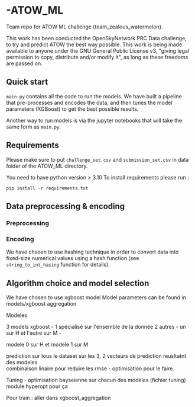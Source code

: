 # -ATOW_ML
Team repo for ATOW ML challenge (team_zealous_watermelon).

This work has been conducted the OpenSkyNetwork PRC Data challenge, to try and predict ATOW the best way possible.
This work is being made available to anyone under the GNU General Public License v3, "giving legal permission to copy, distribute and/or modify it", as long as these freedoms are passed on.


## Quick start

```main.py``` contains all the code to run the models. We have built a pipeline that pre-processes and encodes the data, and then tunes the model parameters (XGBoost) to get the best possible results.

Another way to run models is via the jupyter notebooks that will take the same form as ```main.py```.


## Requirements 
Please make sure to put ```challenge_set.csv``` and ```submission_set.csv``` in data folder of the ATOW_ML directory. 

You need to have python version > 3.10
To install requirements please run : 

```
pip install -r requirements.txt
```


## Data preprocessing & encoding

### Preprocessing 

### Encoding 

We have chsoen to use hashing technique in order to convert data into fixed-size numerical values using a hash function (see 
```string_to_int_hasing``` function for details). 

## Algorithm choice and model selection 

We have chosen to use xgboost model 
Model parameters can be found in models/xgboost aggregation 

Modeles 

3 models xgboost - 1 spécialisé sur l'ensemble de la donnée 
2 autres - un sur H et l'autre sur M -

modele 0 sur H et modele 1 sur M 

prediction sur tous le dataset sur les 3, 
2 vecteurs de prediction reusltatnt des modeles  
combinaison linaire pour reduire les rmse - optimisation pour le faire. 

Tuning - optimisation bayseienne sur chacun des modèles (fichier tuning) module hyperopt pour ça 

Pour train : aller dans xgboost_aggregation 


